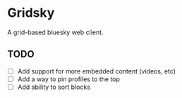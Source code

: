 # Gridsky

A grid-based bluesky web client.

## TODO

- [ ] Add support for more embedded content (videos, etc)
- [ ] Add a way to pin profiles to the top
- [ ] Add ability to sort blocks

